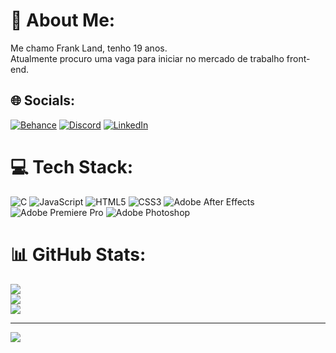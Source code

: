 # 💫 About Me:
Me chamo Frank Land, tenho 19 anos. <br>Atualmente procuro uma vaga para iniciar no mercado de trabalho front-end.


## 🌐 Socials:
[![Behance](https://img.shields.io/badge/Behance-1769ff?logo=behance&logoColor=white)](https://behance.net/frankland3) [![Discord](https://img.shields.io/badge/Discord-%237289DA.svg?logo=discord&logoColor=white)](htttps://discord.gg/land#9259) [![LinkedIn](https://img.shields.io/badge/LinkedIn-%230077B5.svg?logo=linkedin&logoColor=white)](https://linkedin.com/in/frank-land-b74354257) 

# 💻 Tech Stack:
![C](https://img.shields.io/badge/c-%2300599C.svg?style=for-the-badge&logo=c&logoColor=white) ![JavaScript](https://img.shields.io/badge/javascript-%23323330.svg?style=for-the-badge&logo=javascript&logoColor=%23F7DF1E) ![HTML5](https://img.shields.io/badge/html5-%23E34F26.svg?style=for-the-badge&logo=html5&logoColor=white) ![CSS3](https://img.shields.io/badge/css3-%231572B6.svg?style=for-the-badge&logo=css3&logoColor=white) ![Adobe After Effects](https://img.shields.io/badge/Adobe%20After%20Effects-9999FF.svg?style=for-the-badge&logo=Adobe%20After%20Effects&logoColor=white) ![Adobe Premiere Pro](https://img.shields.io/badge/Adobe%20Premiere%20Pro-9999FF.svg?style=for-the-badge&logo=Adobe%20Premiere%20Pro&logoColor=white) ![Adobe Photoshop](https://img.shields.io/badge/adobephotoshop-%2331A8FF.svg?style=for-the-badge&logo=adobephotoshop&logoColor=white)
# 📊 GitHub Stats:
![](https://github-readme-stats.vercel.app/api?username=LandSantos&theme=radical&hide_border=true&include_all_commits=false&count_private=true)<br/>
![](https://github-readme-streak-stats.herokuapp.com/?user=LandSantos&theme=radical&hide_border=true)<br/>
![](https://github-readme-stats.vercel.app/api/top-langs/?username=LandSantos&theme=radical&hide_border=true&include_all_commits=false&count_private=true&layout=compact)

---
[![](https://visitcount.itsvg.in/api?id=LandSantos&icon=2&color=1)](https://visitcount.itsvg.in)

<!-- Proudly created with GPRM ( https://gprm.itsvg.in ) -->
